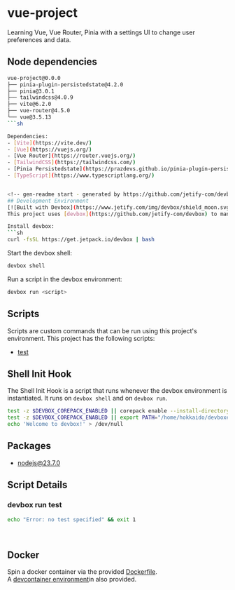 # vue-project
Learning Vue, Vue Router, Pinia with a settings UI to change user preferences and data.

## Node dependencies
```sh
vue-project@0.0.0 
├── pinia-plugin-persistedstate@4.2.0
├── pinia@3.0.1
├── tailwindcss@4.0.9
├── vite@6.2.0
├── vue-router@4.5.0
└── vue@3.5.13
```sh

Dependencies: 
- [Vite](https://vite.dev/)
- [Vue](https://vuejs.org/)
- [Vue Router](https://router.vuejs.org/)
- [TailwindCSS](https://tailwindcss.com/)
- [Pinia Persistedstate](https://prazdevs.github.io/pinia-plugin-persistedstate/)
- [TypeScript](https://www.typescriptlang.org/)


<!-- gen-readme start - generated by https://github.com/jetify-com/devbox/ -->
## Development Environment
[![Built with Devbox](https://www.jetify.com/img/devbox/shield_moon.svg)](https://www.jetify.com/devbox/docs/contributor-quickstart/)
This project uses [devbox](https://github.com/jetify-com/devbox) to manage its development environment.

Install devbox:
```sh
curl -fsSL https://get.jetpack.io/devbox | bash
```

Start the devbox shell:
```sh 
devbox shell
```

Run a script in the devbox environment:
```sh
devbox run <script>
```
## Scripts
Scripts are custom commands that can be run using this project's environment. This project has the following scripts:

* [test](#devbox-run-test)

## Shell Init Hook
The Shell Init Hook is a script that runs whenever the devbox environment is instantiated. It runs 
on `devbox shell` and on `devbox run`.
```sh
test -z $DEVBOX_COREPACK_ENABLED || corepack enable --install-directory "/home/hokkaido/devboxes/Vue/.devbox/virtenv/nodejs/corepack-bin/"
test -z $DEVBOX_COREPACK_ENABLED || export PATH="/home/hokkaido/devboxes/Vue/.devbox/virtenv/nodejs/corepack-bin/:$PATH"
echo 'Welcome to devbox!' > /dev/null
```

## Packages

* [nodejs@23.7.0](https://www.nixhub.io/packages/nodejs)

## Script Details

### devbox run test
```sh
echo "Error: no test specified" && exit 1
```
&ensp;
<!-- gen-readme end -->

## Docker
Spin a docker container via the provided [Dockerfile](./Dockerfile). 
<br />
A [devcontainer environment](./.devcontainer)in also provided.